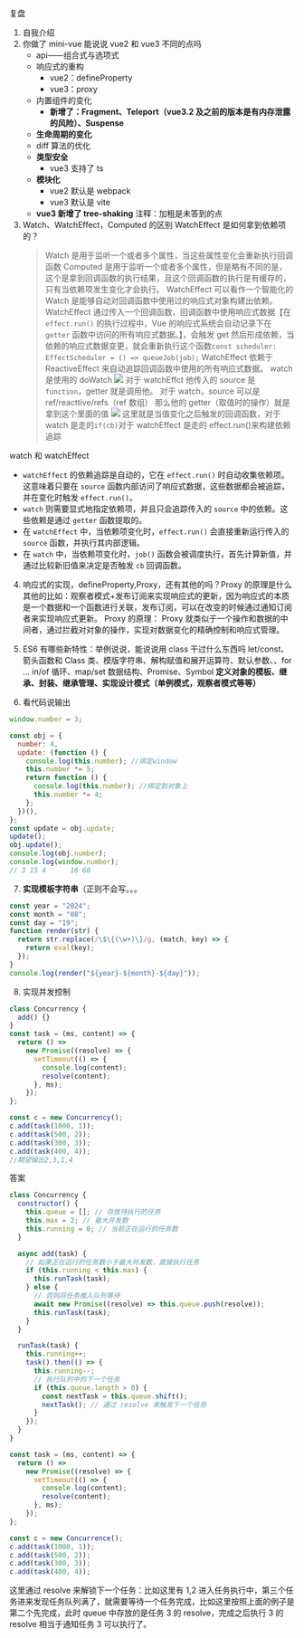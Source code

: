 复盘

1. 自我介绍
2. 你做了 mini-vue 能说说 vue2 和 vue3 不同的点吗
   - api——组合式与选项式
   - 响应式的重构
     - vue2：defineProperty
     - vue3：proxy
   - 内置组件的变化
     - **新增了：Fragment、Teleport（vue3.2 及之前的版本是有内存泄露的风险）、Suspense**
   - **生命周期的变化**
   - diff 算法的优化
   - **类型安全**
     - vue3 支持了 ts
   - **模块化**
     - vue2 默认是 webpack
     - vue3 默认是 vite
   - **vue3 新增了 tree-shaking**
     注释：加粗是未答到的点
3. Watch、WatchEffect，Computed 的区别
   WatchEffect 是如何拿到依赖项的？
   > Watch 是用于监听一个或者多个属性，当这些属性变化会重新执行回调函数
   > Computed 是用于监听一个或者多个属性，但是略有不同的是，这个是拿到回调函数的执行结果，且这个回调函数的执行是有缓存的，只有当依赖项发生变化才会执行。
   > WatchEffect 可以看作一个智能化的 Watch 是能够自动对回调函数中使用过的响应式对象构建出依赖。
   > WatchEffect 通过传入一个回调函数，回调函数中使用响应式数据【在 `effect.run()` 的执行过程中，Vue 的响应式系统会自动记录下在 `getter` 函数中访问的所有响应式数据。】，会触发 get 然后形成依赖，当依赖的响应式数据变更，就会重新执行这个函数`const scheduler: EffectScheduler = () => queueJob(job);`
   > WatchEffect 依赖于 ReactiveEffect 来自动追踪回调函数中使用的所有响应式数据。
   > watch 是使用的 doWatch
   > ![](https://files.catbox.moe/1e6gzr.png)
   > 对于 watchEffct 他传入的 source 是`function`，getter 就是调用他。
   > 对于 watch，source 可以是 ref/reacttive/refs（ref 数组）
   > 那么他的 getter（取值时的操作）就是拿到这个里面的值
   > ![](https://files.catbox.moe/zm7ns6.png)
   > 这里就是当值变化之后触发的回调函数，对于 watch 是走的`if(cb)`对于 watchEffect 是走的 effect.run()来构建依赖追踪

watch 和 watchEffect

- `watchEffect` 的依赖追踪是自动的，它在 `effect.run()` 时自动收集依赖项。这意味着只要在 `source` 函数内部访问了响应式数据，这些数据都会被追踪，并在变化时触发 `effect.run()`。
- `watch` 则需要显式地指定依赖项，并且只会追踪传入的 `source` 中的依赖。这些依赖是通过 `getter` 函数提取的。
- 在 `watchEffect` 中，当依赖项变化时，`effect.run()` 会直接重新运行传入的 `source` 函数，并执行其内部逻辑。
- 在 `watch` 中，当依赖项变化时，`job()` 函数会被调度执行，首先计算新值，并通过比较新旧值来决定是否触发 `cb` 回调函数。

4. 响应式的实现，defineProperty,Proxy，还有其他的吗？Proxy 的原理是什么
   其他的比如：观察者模式+发布订阅来实现响应式的更新，因为响应式的本质是一个数据和一个函数进行关联，发布订阅，可以在改变的时候通过通知订阅者来实现响应式更新。
   Proxy 的原理：
   Proxy 就类似于一个操作和数据的中间者，通过拦截对对象的操作，实现对数据变化的精确控制和响应式管理。

5. ES6 有哪些新特性：举例说说，能说说用 class 干过什么东西吗
   let/const、箭头函数和 Class 类、模版字符串、解构赋值和展开运算符、默认参数、、for ... in/of 循环、map/set 数据结构、Promise、Symbol
   **定义对象的模板、继承、封装、继承管理、实现设计模式（单例模式，观察者模式等等）**
6. 看代码说输出

```js
window.number = 3;

const obj = {
  number: 4,
  update: (function () {
    console.log(this.number); //绑定window
    this.number *= 5;
    return function () {
      console.log(this.number); //绑定到对象上
      this.number *= 4;
    };
  })(),
};
const update = obj.update;
update();
obj.update();
console.log(obj.number);
console.log(window.number);
// 3 15 4      16 60
```

7.  **实现模板字符串**（正则不会写。。。

```js
const year = "2024";
const month = "08";
const day = "19";
function render(str) {
  return str.replace(/\$\{(\w+)\}/g, (match, key) => {
    return eval(key);
  });
}
console.log(render("${year}-${month}-${day}"));
```

8. 实现并发控制

```js
class Concurrency {
  add() {}
}
const task = (ms, content) => {
  return () =>
    new Promise((resolve) => {
      setTimeout(() => {
        console.log(content);
        resolve(content);
      }, ms);
    });
};

const c = new Concurrency();
c.add(task(1000, 1));
c.add(task(500, 2));
c.add(task(300, 3));
c.add(task(400, 4));
//期望输出2,3,1,4
```

答案

```js
class Concurrency {
  constructor() {
    this.queue = []; // 存放待执行的任务
    this.max = 2; // 最大并发数
    this.running = 0; // 当前正在运行的任务数
  }

  async add(task) {
    // 如果正在运行的任务数小于最大并发数，直接执行任务
    if (this.running < this.max) {
      this.runTask(task);
    } else {
      // 否则将任务推入队列等待
      await new Promise((resolve) => this.queue.push(resolve));
      this.runTask(task);
    }
  }

  runTask(task) {
    this.running++;
    task().then(() => {
      this.running--;
      // 执行队列中的下一个任务
      if (this.queue.length > 0) {
        const nextTask = this.queue.shift();
        nextTask(); // 通过 resolve 来触发下一个任务
      }
    });
  }
}

const task = (ms, content) => {
  return () =>
    new Promise((resolve) => {
      setTimeout(() => {
        console.log(content);
        resolve(content);
      }, ms);
    });
};

const c = new Concurrence();
c.add(task(1000, 1));
c.add(task(500, 2));
c.add(task(300, 3));
c.add(task(400, 4));
```

这里通过 resolve 来解锁下一个任务：比如这里有 1,2 进入任务执行中，第三个任务进来发现任务队列满了，就需要等待一个任务完成，比如这里按照上面的例子是第二个先完成，此时 queue 中存放的是任务 3 的 resolve，完成之后执行 3 的 resolve 相当于通知任务 3 可以执行了。
